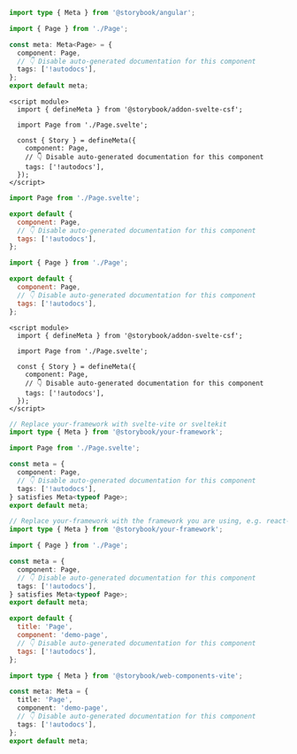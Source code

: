 ```ts filename="Page.stories.ts" renderer="angular" language="ts"
import type { Meta } from '@storybook/angular';

import { Page } from './Page';

const meta: Meta<Page> = {
  component: Page,
  // 👇 Disable auto-generated documentation for this component
  tags: ['!autodocs'],
};
export default meta;
```

```svelte filename="Page.stories.svelte" renderer="svelte" language="js" tabTitle="Svelte CSF"
<script module>
  import { defineMeta } from '@storybook/addon-svelte-csf';

  import Page from './Page.svelte';

  const { Story } = defineMeta({
    component: Page,
    // 👇 Disable auto-generated documentation for this component
    tags: ['!autodocs'],
  });
</script>
```

```js filename="Page.stories.js" renderer="svelte" language="js" tabTitle="CSF"
import Page from './Page.svelte';

export default {
  component: Page,
  // 👇 Disable auto-generated documentation for this component
  tags: ['!autodocs'],
};
```

```js filename="Page.stories.js" renderer="common" language="js"
import { Page } from './Page';

export default {
  component: Page,
  // 👇 Disable auto-generated documentation for this component
  tags: ['!autodocs'],
};
```

```svelte filename="Page.stories.svelte" renderer="svelte" language="ts" tabTitle="Svelte CSF"
<script module>
  import { defineMeta } from '@storybook/addon-svelte-csf';

  import Page from './Page.svelte';

  const { Story } = defineMeta({
    component: Page,
    // 👇 Disable auto-generated documentation for this component
    tags: ['!autodocs'],
  });
</script>
```

```ts filename="Page.stories.ts" renderer="svelte" language="ts" tabTitle="CSF"
// Replace your-framework with svelte-vite or sveltekit
import type { Meta } from '@storybook/your-framework';

import Page from './Page.svelte';

const meta = {
  component: Page,
  // 👇 Disable auto-generated documentation for this component
  tags: ['!autodocs'],
} satisfies Meta<typeof Page>;
export default meta;
```

```ts filename="Page.stories.ts" renderer="common" language="ts"
// Replace your-framework with the framework you are using, e.g. react-vite, nextjs, vue3-vite, etc.
import type { Meta } from '@storybook/your-framework';

import { Page } from './Page';

const meta = {
  component: Page,
  // 👇 Disable auto-generated documentation for this component
  tags: ['!autodocs'],
} satisfies Meta<typeof Page>;
export default meta;
```

```js filename="Page.stories.js" renderer="web-components" language="js"
export default {
  title: 'Page',
  component: 'demo-page',
  // 👇 Disable auto-generated documentation for this component
  tags: ['!autodocs'],
};
```

```ts filename="Page.stories.ts" renderer="web-components" language="ts"
import type { Meta } from '@storybook/web-components-vite';

const meta: Meta = {
  title: 'Page',
  component: 'demo-page',
  // 👇 Disable auto-generated documentation for this component
  tags: ['!autodocs'],
};
export default meta;
```
